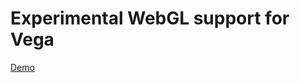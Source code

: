 Experimental WebGL support for Vega
===================================

[Demo](https://jeffbaumes.github.io/vega-webgl)

